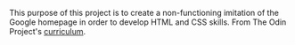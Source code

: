This purpose of this project is to create a non-functioning imitation of the Google homepage in order to develop HTML and CSS skills.
From The Odin Project's [curriculum](http://www.theodinproject.com/courses/web-development-101/lessons/html-css).